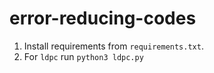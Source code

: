 # error-reducing-codes

1. Install requirements from `requirements.txt`.
2. For `ldpc` run `python3 ldpc.py`

